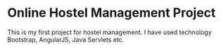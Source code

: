 # Online Hostel Management Project
This is my first project for hostel management. I have used technology Bootstrap, AngularJS, Java Servlets etc.
